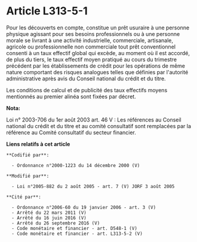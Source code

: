 # Article L313-5-1

Pour les découverts en compte, constitue un prêt usuraire à une personne physique agissant pour ses besoins professionnels ou
à une personne morale se livrant à une activité industrielle, commerciale, artisanale, agricole ou professionnelle non
commerciale tout prêt conventionnel consenti à un taux effectif global qui excède, au moment où il est accordé, de plus du
tiers, le taux effectif moyen pratiqué au cours du trimestre précédent par les établissements de crédit pour les opérations
de même nature comportant des risques analogues telles que définies par l'autorité administrative après avis du Conseil
national du crédit et du titre.

Les conditions de calcul et de publicité des taux effectifs moyens mentionnés au premier alinéa sont fixées par décret.

**Nota:**

Loi n° 2003-706 du 1er août 2003 art. 46 V : Les références au Conseil national du crédit et du titre et au comité
consultatif sont remplacées par la référence au Comité consultatif du secteur financier.

**Liens relatifs à cet article**

	**Codifié par**:

	  - Ordonnance n°2000-1223 du 14 décembre 2000 (V)

	**Modifié par**:

	  - Loi n°2005-882 du 2 août 2005 - art. 7 (V) JORF 3 août 2005

	**Cité par**:

	  - Ordonnance n°2006-60 du 19 janvier 2006 - art. 3 (V)
	  - Arrêté du 22 mars 2011 (V)
	  - Arrêté du 16 juin 2016 (V)
	  - Arrêté du 26 septembre 2016 (V)
	  - Code monétaire et financier - art. D548-1 (V)
	  - Code monétaire et financier - art. L313-5-2 (V)
